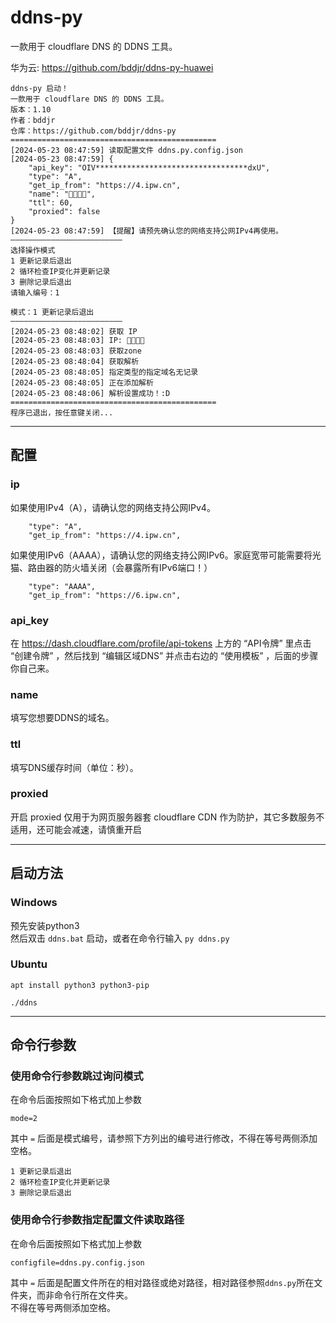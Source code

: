 # ddns-py
一款用于 cloudflare DNS 的 DDNS 工具。  

华为云: https://github.com/bddjr/ddns-py-huawei  

```
ddns-py 启动！
一款用于 cloudflare DNS 的 DDNS 工具。
版本：1.10
作者：bddjr
仓库：https://github.com/bddjr/ddns-py
==============================================
[2024-05-23 08:47:59] 读取配置文件 ddns.py.config.json
[2024-05-23 08:47:59] {
    "api_key": "OIV**********************************dxU",
    "type": "A",
    "get_ip_from": "https://4.ipw.cn",
    "name": "🔣🔣🔣🔣",
    "ttl": 60,
    "proxied": false
}
[2024-05-23 08:47:59] 【提醒】请预先确认您的网络支持公网IPv4再使用。
—————————————————————————
选择操作模式
1 更新记录后退出
2 循环检查IP变化并更新记录
3 删除记录后退出
请输入编号：1

模式：1 更新记录后退出
—————————————————————————
[2024-05-23 08:48:02] 获取 IP
[2024-05-23 08:48:03] IP: 🔣🔣🔣🔣
[2024-05-23 08:48:03] 获取zone
[2024-05-23 08:48:04] 获取解析
[2024-05-23 08:48:05] 指定类型的指定域名无记录
[2024-05-23 08:48:05] 正在添加解析
[2024-05-23 08:48:06] 解析设置成功！:D
==============================================
程序已退出，按任意键关闭...
```

***
## 配置

### ip
如果使用IPv4（A），请确认您的网络支持公网IPv4。
```
    "type": "A",
    "get_ip_from": "https://4.ipw.cn",
```

如果使用IPv6（AAAA），请确认您的网络支持公网IPv6。家庭宽带可能需要将光猫、路由器的防火墙关闭（会暴露所有IPv6端口！）
```
    "type": "AAAA",
    "get_ip_from": "https://6.ipw.cn",
```

### api_key
在 <https://dash.cloudflare.com/profile/api-tokens> 上方的 “API令牌” 里点击 “创建令牌” ，然后找到 “编辑区域DNS” 并点击右边的 “使用模板” ，后面的步骤你自己来。

### name
填写您想要DDNS的域名。

### ttl
填写DNS缓存时间（单位：秒）。

### proxied
开启 proxied 仅用于为网页服务器套 cloudflare CDN 作为防护，其它多数服务不适用，还可能会减速，请慎重开启

***
## 启动方法
### Windows
预先安装python3  
然后双击 `ddns.bat` 启动，或者在命令行输入 `py ddns.py`  

### Ubuntu
```
apt install python3 python3-pip

./ddns
```

***
## 命令行参数
### 使用命令行参数跳过询问模式
在命令后面按照如下格式加上参数  
```
mode=2
```
其中 `=` 后面是模式编号，请参照下方列出的编号进行修改，不得在等号两侧添加空格。  
```
1 更新记录后退出
2 循环检查IP变化并更新记录
3 删除记录后退出
```

### 使用命令行参数指定配置文件读取路径
在命令后面按照如下格式加上参数  
```
configfile=ddns.py.config.json
```
其中 `=` 后面是配置文件所在的相对路径或绝对路径，相对路径参照`ddns.py`所在文件夹，而非命令行所在文件夹。  
不得在等号两侧添加空格。  

